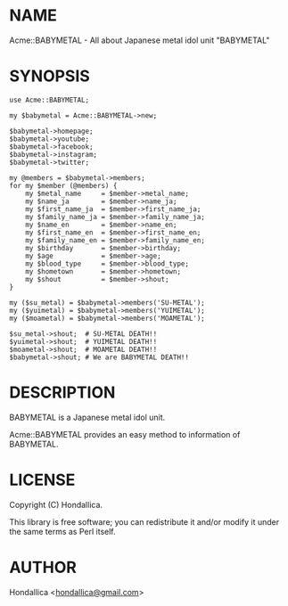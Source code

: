 # NAME

Acme::BABYMETAL - All about Japanese metal idol unit "BABYMETAL"

# SYNOPSIS

    use Acme::BABYMETAL;

    my $babymetal = Acme::BABYMETAL->new;

    $babymetal->homepage;
    $babymetal->youtube;
    $babymetal->facebook;
    $babymetal->instagram;
    $babymetal->twitter;

    my @members = $babymetal->members;
    for my $member (@members) {
        my $metal_name     = $member->metal_name;
        my $name_ja        = $member->name_ja;
        my $first_name_ja  = $member->first_name_ja;
        my $family_name_ja = $member->family_name_ja;
        my $name_en        = $member->name_en;
        my $first_name_en  = $member->first_name_en;
        my $family_name_en = $member->family_name_en;
        my $birthday       = $member->birthday;
        my $age            = $member->age;
        my $blood_type     = $member->blood_type;
        my $hometown       = $member->hometown;
        my $shout          = $member->shout;
    }

    my ($su_metal) = $babymetal->members('SU-METAL');
    my ($yuimetal) = $babymetal->members('YUIMETAL');
    my ($moametal) = $babymetal->members('MOAMETAL');

    $su_metal->shout;  # SU-METAL DEATH!!
    $yuimetal->shout;  # YUIMETAL DEATH!!
    $moametal->shout;  # MOAMETAL DEATH!!
    $babymetal->shout; # We are BABYMETAL DEATH!!

# DESCRIPTION

BABYMETAL is a Japanese metal idol unit.

Acme::BABYMETAL provides an easy method to information of BABYMETAL.

# LICENSE

Copyright (C) Hondallica.

This library is free software; you can redistribute it and/or modify
it under the same terms as Perl itself.

# AUTHOR

Hondallica &lt;hondallica@gmail.com>
